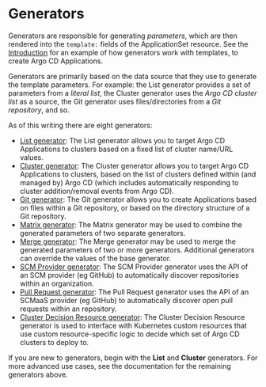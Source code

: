 # Generators

Generators are responsible for generating *parameters*, which are then rendered into the `template:` fields of the ApplicationSet resource. See the [Introduction](index.md) for an example of how generators work with templates, to create Argo CD Applications.

Generators are primarily based on the data source that they use to generate the template parameters. For example: the List generator provides a set of parameters from a *literal list*, the Cluster generator uses the *Argo CD cluster list* as a source, the Git generator uses files/directories from a *Git repository*, and so.

As of this writing there are eight generators:

- [List generator](Generators-List.md): The List generator allows you to target Argo CD Applications to clusters based on a fixed list of cluster name/URL values.
- [Cluster generator](Generators-Cluster.md): The Cluster generator allows you to target Argo CD Applications to clusters, based on the list of clusters defined within (and managed by) Argo CD (which includes automatically responding to cluster addition/removal events from Argo CD).
- [Git generator](Generators-Git.md): The Git generator allows you to create Applications based on files within a Git repository, or based on the directory structure of a Git repository.
- [Matrix generator](Generators-Matrix.md): The Matrix generator may be used to combine the generated parameters of two separate generators.
- [Merge generator](Generators-Merge.md): The Merge generator may be used to merge the generated parameters of two or more generators. Additional generators can override the values of the base generator.
- [SCM Provider generator](Generators-SCM-Provider.md): The SCM Provider generator uses the API of an SCM provider (eg GitHub) to automatically discover repositories within an organization.
- [Pull Request generator](Generators-Pull-Request.md): The Pull Request generator uses the API of an SCMaaS provider (eg GitHub) to automatically discover open pull requests within an repository.
- [Cluster Decision Resource generator](Generators-Cluster-Decision-Resource.md): The Cluster Decision Resource generator is used to interface with Kubernetes custom resources that use custom resource-specific logic to decide which set of Argo CD clusters to deploy to.

If you are new to generators, begin with the **List** and **Cluster** generators. For more advanced use cases, see the documentation for the remaining generators above.
